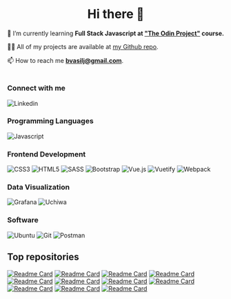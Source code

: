 <h1 align="center">Hi there 👋</h1>

🌱 I’m currently learning **Full Stack Javascript at ["The Odin Project"](https://www.theodinproject.com/dashboard) course.**

👨‍💻 All of my projects are available at [my Github repo](https://github.com/bruno127?tab=repositories).

📫 How to reach me **bvasilj@gmail.com**.

<h1 align="center"></h1>

### Connect with me 
![Linkedin](https://img.shields.io/badge/-linkedin-000?&logo=linkedin)

### Programming Languages 
![Javascript](https://img.shields.io/badge/-javascript-000?&logo=javascript)

### Frontend Development
![CSS3](https://img.shields.io/badge/-css3-000?&logo=css3)
![HTML5](https://img.shields.io/badge/-html5-000?&logo=html5)
![SASS](https://img.shields.io/badge/-sass-000?&logo=sass)
![Bootstrap](https://img.shields.io/badge/-bootstrap-000?&logo=bootstrap)
![Vue.js](https://img.shields.io/badge/-vue.js-000?&logo=vue.js)
![Vuetify](https://img.shields.io/badge/-vuetify-000?&logo=vuetify)
![Webpack](https://img.shields.io/badge/-webpack-000?&logo=webpack)

### Data Visualization
![Grafana](https://img.shields.io/badge/-grafana-000?&logo=grafana)
![Uchiwa](https://img.shields.io/badge/-Uchiwa-000?&logo=Uchiwa)

### Software 
![Ubuntu](https://img.shields.io/badge/-ubuntu-000?&logo=ubuntu)
![Git](https://img.shields.io/badge/-git-000?&logo=git)
![Postman](https://img.shields.io/badge/-postman-000?&logo=postman)

## Top repositories
[![Readme Card](https://github-readme-stats.vercel.app/api/pin/?username=bruno127&repo=to-do-app&theme=github_dark)](https://github.com/bruno127/to-do-app)
[![Readme Card](https://github-readme-stats.vercel.app/api/pin/?username=bruno127&repo=weatherapp&theme=github_dark)](https://github.com/bruno127/weatherapp)
[![Readme Card](https://github-readme-stats.vercel.app/api/pin/?username=bruno127&repo=restaurant-page&theme=github_dark)](https://github.com/bruno127/restaurant-page)
[![Readme Card](https://github-readme-stats.vercel.app/api/pin/?username=bruno127&repo=Library&theme=github_dark)](https://github.com/bruno127/Library)
[![Readme Card](https://github-readme-stats.vercel.app/api/pin/?username=bruno127&repo=Admin-Dashboard&theme=github_dark)](https://github.com/bruno127/Admin-Dashboard)
[![Readme Card](https://github-readme-stats.vercel.app/api/pin/?username=bruno127&repo=Sign-up-form&theme=github_dark)](https://github.com/bruno127/Sign-up-form)
[![Readme Card](https://github-readme-stats.vercel.app/api/pin/?username=bruno127&repo=Calculator&theme=github_dark)](https://github.com/bruno127/Calculator)
[![Readme Card](https://github-readme-stats.vercel.app/api/pin/?username=bruno127&repo=Etch-a-Sketch&theme=github_dark)](https://github.com/bruno127/Etch-a-Sketch)
[![Readme Card](https://github-readme-stats.vercel.app/api/pin/?username=bruno127&repo=Rock-paper-scissors&theme=github_dark)](https://github.com/bruno127/Rock-paper-scissors)
[![Readme Card](https://github-readme-stats.vercel.app/api/pin/?username=bruno127&repo=landing-page&theme=github_dark)](https://github.com/bruno127/landing-page)
[![Readme Card](https://github-readme-stats.vercel.app/api/pin/?username=bruno127&repo=odin-recipes&theme=github_dark)](https://github.com/bruno127/odin-recipes)
